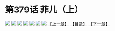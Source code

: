 # 第379话 菲儿（上）
![](https://mhpic.xiaomingtaiji.net/comic/D/斗破苍穹拆分版/379话/1.jpg-zymk.middle.webp)
![](https://mhpic.xiaomingtaiji.net/comic/D/斗破苍穹拆分版/379话/2.jpg-zymk.middle.webp)
![](https://mhpic.xiaomingtaiji.net/comic/D/斗破苍穹拆分版/379话/3.jpg-zymk.middle.webp)
![](https://mhpic.xiaomingtaiji.net/comic/D/斗破苍穹拆分版/379话/4.jpg-zymk.middle.webp)
![](https://mhpic.xiaomingtaiji.net/comic/D/斗破苍穹拆分版/379话/5.jpg-zymk.middle.webp)
![](https://mhpic.xiaomingtaiji.net/comic/D/斗破苍穹拆分版/379话/6.jpg-zymk.middle.webp)
![](https://mhpic.xiaomingtaiji.net/comic/D/斗破苍穹拆分版/379话/7.jpg-zymk.middle.webp)
[【上一章】](./378.md)
[【目录】](./README.md)
[【下一章】](./380.md)
